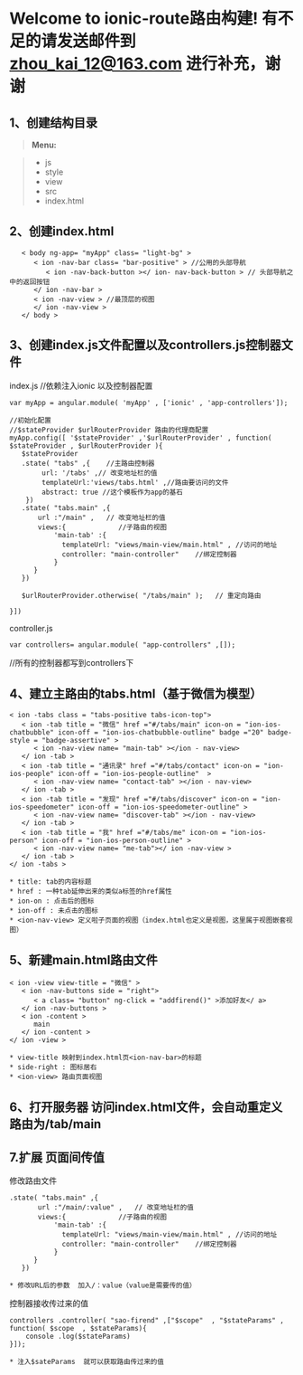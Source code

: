 Welcome to ionic-route路由构建! 有不足的请发送邮件到  zhou_kai_12@163.com  进行补充，谢谢
===================

1、创建结构目录
-------------

> **Menu:**

> - js
> - style
> - view
> - src
> - index.html

 2、创建index.html
-------------
```
   < body ng-app= "myApp" class= "light-bg" >
      < ion -nav-bar class= "bar-positive" > //公用的头部导航
         < ion -nav-back-button ></ ion- nav-back-button > // 头部导航之中的返回按钮
      </ ion -nav-bar >
      < ion -nav-view > //最顶层的视图
      </ ion -nav-view >
   </ body >
```
3、创建index.js文件配置以及controllers.js控制器文件
-------------
index.js
//依赖注入ionic  以及控制器配置
```
var myApp = angular.module( 'myApp' , ['ionic' , 'app-controllers']);  

//初始化配置
//$stateProvider $urlRouterProvider 路由的代理商配置 
myApp.config([ '$stateProvider' ,'$urlRouterProvider' , function( $stateProvider , $urlRouterProvider ){
   $stateProvider
   .state( "tabs" ,{    //主路由控制器
        url: '/tabs' ,// 改变地址栏的值
        templateUrl:'views/tabs.html' ,//路由要访问的文件
        abstract: true //这个模板作为app的基石
    })
   .state( "tabs.main" ,{
       url :"/main" ,   // 改变地址栏的值
       views:{             //子路由的视图
           'main-tab' :{
             templateUrl: "views/main-view/main.html" , //访问的地址
             controller: "main-controller"    //绑定控制器
           }
      }
   })

   $urlRouterProvider.otherwise( "/tabs/main" );   // 重定向路由

}])
```
controller.js
```
var controllers= angular.module( "app-controllers" ,[]);
```
//所有的控制器都写到controllers下

4、建立主路由的tabs.html（基于微信为模型）
-------------
```
< ion -tabs class = "tabs-positive tabs-icon-top">
   < ion -tab title = "微信" href ="#/tabs/main" icon-on = "ion-ios-chatbubble" icon-off = "ion-ios-chatbubble-outline" badge ="20" badge-style = "badge-assertive" >
      < ion -nav-view name= "main-tab" ></ion - nav-view>
   </ ion -tab >
   < ion -tab title = "通讯录" href ="#/tabs/contact" icon-on = "ion-ios-people" icon-off = "ion-ios-people-outline"  >
      < ion -nav-view name= "contact-tab" ></ion - nav-view>
   </ ion -tab >
   < ion -tab title = "发现" href ="#/tabs/discover" icon-on = "ion-ios-speedometer" icon-off = "ion-ios-speedometer-outline" >
      < ion -nav-view name= "discover-tab" ></ion - nav-view>
   </ ion -tab >
   < ion -tab title = "我" href ="#/tabs/me" icon-on = "ion-ios-person" icon-off = "ion-ios-person-outline" >
      < ion -nav-view name= "me-tab"></ ion -nav-view >
   </ ion -tab >
</ ion -tabs >

```
	* title: tab的内容标题
	* href : 一种tab延伸出来的类似a标签的href属性
	* ion-on : 点击后的图标
	* ion-off : 未点击的图标 
	* <ion-nav-view> 定义啦子页面的视图（index.html也定义是视图，这里属于视图嵌套视图）


5、新建main.html路由文件
-------------
```
< ion -view view-title = "微信" >
   < ion -nav-buttons side = "right">
      < a class= "button" ng-click = "addfirend()" >添加好友</ a>
   </ ion -nav-buttons >
   < ion -content >
      main
   </ ion -content >
</ ion -view >
```
	* view-title 映射到index.html页<ion-nav-bar>的标题
	* side-right : 图标居右
	* <ion-view> 路由页面视图



6、打开服务器 访问index.html文件，会自动重定义路由为/tab/main
-------------

7.扩展 页面间传值
-------------
修改路由文件
```
.state( "tabs.main" ,{
       url :"/main/:value" ,   // 改变地址栏的值
       views:{             //子路由的视图
           'main-tab' :{
             templateUrl: "views/main-view/main.html" , //访问的地址
             controller: "main-controller"    //绑定控制器
           }
      }
   })
```
	* 修改URL后的参数  加入/：value（value是需要传的值）


控制器接收传过来的值
```
controllers .controller( "sao-firend" ,["$scope"  , "$stateParams" , function( $scope  , $stateParams){
    console .log($stateParams)
}]);
```

	* 注入$sateParams  就可以获取路由传过来的值

